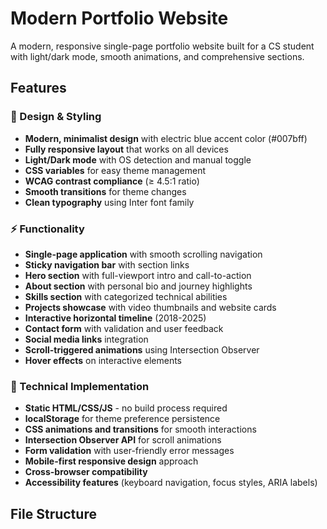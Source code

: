 # Modern Portfolio Website

A modern, responsive single-page portfolio website built for a CS student with light/dark mode, smooth animations, and comprehensive sections.

## Features

### 🎨 Design & Styling
- **Modern, minimalist design** with electric blue accent color (#007bff)
- **Fully responsive layout** that works on all devices
- **Light/Dark mode** with OS detection and manual toggle
- **CSS variables** for easy theme management
- **WCAG contrast compliance** (≥ 4.5:1 ratio)
- **Smooth transitions** for theme changes
- **Clean typography** using Inter font family

### ⚡ Functionality
- **Single-page application** with smooth scrolling navigation
- **Sticky navigation bar** with section links
- **Hero section** with full-viewport intro and call-to-action
- **About section** with personal bio and journey highlights
- **Skills section** with categorized technical abilities
- **Projects showcase** with video thumbnails and website cards
- **Interactive horizontal timeline** (2018-2025)
- **Contact form** with validation and user feedback
- **Social media links** integration
- **Scroll-triggered animations** using Intersection Observer
- **Hover effects** on interactive elements

### 🔧 Technical Implementation
- **Static HTML/CSS/JS** - no build process required
- **localStorage** for theme preference persistence
- **CSS animations and transitions** for smooth interactions
- **Intersection Observer API** for scroll animations
- **Form validation** with user-friendly error messages
- **Mobile-first responsive design** approach
- **Cross-browser compatibility**
- **Accessibility features** (keyboard navigation, focus styles, ARIA labels)

## File Structure

